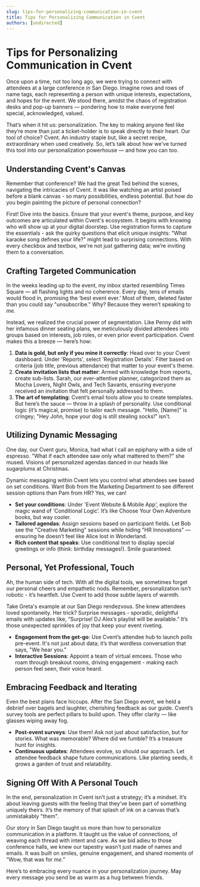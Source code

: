 ```yaml
---
slug: tips-for-personalizing-communication-in-cvent
title: Tips for Personalizing Communication in Cvent
authors: [undirected]
---
```



# Tips for Personalizing Communication in Cvent

Once upon a time, not too long ago, we were trying to connect with attendees at a large conference in San Diego. Imagine rows and rows of name tags, each representing a person with unique interests, expectations, and hopes for the event. We stood there, amidst the chaos of registration desks and pop-up banners — pondering how to make everyone feel special, acknowledged, valued. 

That’s when it hit us: personalization. The key to making anyone feel like they’re more than just a ticket-holder is to speak directly to their heart. Our tool of choice? Cvent. An industry staple but, like a secret recipe, extraordinary when used creatively. So, let’s talk about how we've turned this tool into our personalization powerhouse — and how you can too.

## Understanding Cvent's Canvas

Remember that conference? We had the great Ted behind the scenes, navigating the intricacies of Cvent. It was like watching an artist poised before a blank canvas - so many possibilities, endless potential. But how do you begin painting the picture of personal connection? 

First! Dive into the basics. Ensure that your event's theme, purpose, and key outcomes are articulated within Cvent's ecosystem. It begins with knowing who will show up at your digital doorstep. Use registration forms to capture the essentials - ask the quirky questions that elicit unique insights: "What karaoke song defines your life?" might lead to surprising connections. With every checkbox and textbox, we're not just gathering data; we’re inviting them to a conversation.

## Crafting Targeted Communication 

In the weeks leading up to the event, my inbox started resembling Times Square — all flashing lights and no coherence. Every day, tens of emails would flood in, promising the ‘best event ever.’ Most of them, deleted faster than you could say "unsubscribe." Why? Because they weren’t speaking to *me.*

Instead, we realized the crucial power of segmentation. Like Penny did with her infamous dinner seating plans, we meticulously divided attendees into groups based on interests, job roles, or even prior event participation. Cvent makes this a breeze — here’s how:

1. **Data is gold, but only if you mine it correctly**: Head over to your Cvent dashboard. Under 'Reports', select 'Registration Details'. Filter based on criteria (job title, previous attendance) that matter to your event's theme.
2. **Create invitation lists that matter**: Armed with knowledge from reports, create sub-lists. Sarah, our ever-attentive planner, categorized them as Mocha Lovers, Night Owls, and Tech Savants, ensuring everyone received an invitation that felt personally addressed to them.
3. **The art of templating**: Cvent’s email tools allow you to create templates. But here’s the sauce — throw in a splash of personality. Use conditional logic (it’s magical, promise) to tailor each message. "Hello, [Name]" is cringey; "Hey John, hope your dog is still stealing socks!" isn't. 

## Utilizing Dynamic Messaging

One day, our Cvent guru, Monica, had what I call an epiphany with a side of espresso. "What if each attendee saw only what mattered to them?" she mused. Visions of personalized agendas danced in our heads like sugarplums at Christmas.

Dynamic messaging within Cvent lets you control what attendees see based on set conditions. Want Bob from the Marketing Department to see different session options than Pam from HR? Yes, we can!

- **Set your conditions**: Under 'Event Website & Mobile App', explore the magic wand of ‘Conditional Logic’. It’s like Choose Your Own Adventure books, but way cooler.
- **Tailored agendas**: Assign sessions based on participant fields. Let Bob see the "Creative Marketing" sessions while hiding "HR Innovations" — ensuring he doesn’t feel like Alice lost in Wonderland.
- **Rich content that speaks**: Use conditional text to display special greetings or info (think: birthday messages!). Smile guaranteed. 

## Personal, Yet Professional, Touch

Ah, the human side of tech. With all the digital tools, we sometimes forget our personal cheers and empathetic nods. Remember, personalization isn’t robotic - it’s heartfelt. Use Cvent to add those subtle layers of warmth.

Take Greta's example at our San Diego rendezvous. She knew attendees loved spontaneity. Her trick? Surprise messages - sporadic, delightful emails with updates like, “Surprise! DJ Alex’s playlist will be available.” It’s those unexpected sprinkles of joy that keep your event riveting.

- **Engagement from the get-go**: Use Cvent’s attendee hub to launch polls pre-event. It's not just about data; it’s that wordless conversation that says, "We hear you."
- **Interactive Sessions**: Appoint a team of virtual emcees. Those who roam through breakout rooms, driving engagement - making each person feel seen, their voice heard.

## Embracing Feedback and Iterating 

Even the best plans face hiccups. After the San Diego event, we held a debrief over bagels and laughter, cherishing feedback as our guide. Cvent’s survey tools are perfect pillars to build upon. They offer clarity — like glasses wiping away fog.

- **Post-event surveys**: Use them! Ask not just about satisfaction, but for stories. What was memorable? Where did we fumble? It’s a treasure hunt for insights.
- **Continuous updates**: Attendees evolve, so should our approach. Let attendee feedback shape future communications. Like planting seeds, it grows a garden of trust and relatability.

## Signing Off With A Personal Touch

In the end, personalization in Cvent isn’t just a strategy; it’s a mindset. It’s about leaving guests with the feeling that they’ve been part of something uniquely theirs. It’s the memory of that splash of ink on a canvas that’s unmistakably "them". 

Our story in San Diego taught us more than how to personalize communication in a platform. It taught us the value of connections, of weaving each thread with intent and care. As we bid adieu to those conference halls, we knew our tapestry wasn’t just made of names and emails. It was built on smiles, genuine engagement, and shared moments of “Wow, that was for *me*.”

Here’s to embracing every nuance in your personalization journey. May every message you send be as warm as a hug between friends.
